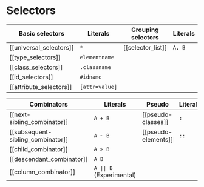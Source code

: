# Selectors

| Basic selectors | Literals | Grouping selectors | Literals |
| ---- | ---- | ---- | ---- |
| [[universal_selectors]] | `*` | [[selector_list]] | `A, B` |
| [[type_selectors]] | `elementname` |  |  |
| [[class_selectors]] | `.classname` |  |  |
| [[id_selectors]] | `#idname` |  |  |
| [[attribute_selectors]] | `[attr=value]` |  |  |


| Combinators | Literals | Pseudo | Literals |
| ---- | ---- | ---- | ---- |
| [[next-sibling_combinator]] | `A + B` | [[pseudo-classes]] | `:` |
| [[subsequent-sibling_combinator]] | `A ~ B` | [[pseudo-elements]] | `::` |
| [[child_combinator]] | `A > B` |  |  |
| [[descendant_combinator]] | `A B` |  |  |
| [[column_combinator]] | `A \|\| B` (Experimental) |  |  |